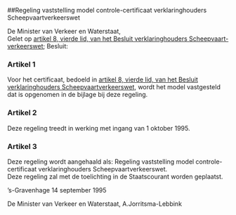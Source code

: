 <meta http-equiv='Content-Type' content='text/html; charset=utf-8' />

##Regeling vaststelling model controle-certificaat verklaringhouders Scheepvaartverkeerswet

De Minister van Verkeer en Waterstaat,  
Gelet op [artikel 8, vierde lid, van het Besluit verklaringhouders Scheepvaart-verkeerswet](../../../../../../../../AMvB/besluit/verklaringhouders/scheepvaartverkeerswet/BWBR0007513/README.md);
Besluit:    

### Artikel  1  

Voor het certificaat, bedoeld in [artikel 8, vierde lid, van het Besluit verklaringhouders Scheepvaartverkeerswet](../../../../../../../../AMvB/besluit/verklaringhouders/scheepvaartverkeerswet/BWBR0007513/README.md), wordt het model vastgesteld dat is opgenomen in de bijlage bij deze regeling.  

### Artikel  2  

Deze regeling treedt in werking met ingang van 1 oktober 1995.  

### Artikel  3  

Deze regeling wordt aangehaald als: Regeling vaststelling model controle-certificaat verklaringhouders Scheepvaartverkeerswet.  
Deze regeling zal met de toelichting in de Staatscourant worden geplaatst.   

’s-Gravenhage 
14 september 1995    

De 
Minister van Verkeer en Waterstaat, 
A.Jorritsma-Lebbink    
